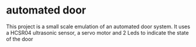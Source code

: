 # automated door
 This project is a small scale  emulation of an automated door system. It uses a HCSR04 ultrasonic sensor, a servo motor and 2 Leds to indicate the state of the door
